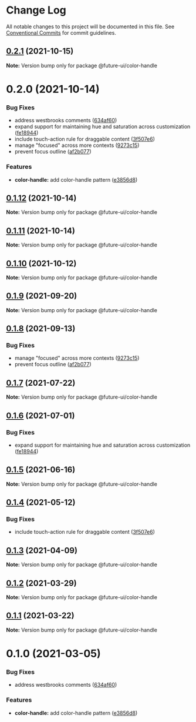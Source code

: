 # Change Log

All notable changes to this project will be documented in this file.
See [Conventional Commits](https://conventionalcommits.org) for commit guidelines.

## [0.2.1](https://github.com/adobe/spectrum-web-components/compare/@future-ui/color-handle@0.2.0...@future-ui/color-handle@0.2.1) (2021-10-15)

**Note:** Version bump only for package @future-ui/color-handle





# 0.2.0 (2021-10-14)


### Bug Fixes

* address westbrooks comments ([634af60](https://github.com/adobe/spectrum-web-components/commit/634af60f88b0c998b30697dfbd13c9c466ed539d))
* expand support for maintaining hue and saturation across customization ([fe18944](https://github.com/adobe/spectrum-web-components/commit/fe18944da268bd16fbb3e643fa4695d7e2d0e5d7))
* include touch-action rule for draggable content ([3f507e6](https://github.com/adobe/spectrum-web-components/commit/3f507e6dba718ae2b7415454eba859a9790e43e7))
* manage "focused" across more contexts ([9273c15](https://github.com/adobe/spectrum-web-components/commit/9273c15144323bd8d62626b4e35b1975bffabf2a))
* prevent focus outline ([af2b077](https://github.com/adobe/spectrum-web-components/commit/af2b07704ae01409649be3ee1b45c15463cd9baf))


### Features

* **color-handle:** add color-handle pattern ([e3856d8](https://github.com/adobe/spectrum-web-components/commit/e3856d8894d91336d073c639b8fbc6f35d3d1276))





## [0.1.12](https://github.com/adobe/spectrum-web-components/compare/@future-ui/color-handle@0.1.10...@future-ui/color-handle@0.1.12) (2021-10-14)

**Note:** Version bump only for package @future-ui/color-handle

## [0.1.11](https://github.com/adobe/spectrum-web-components/compare/@future-ui/color-handle@0.1.10...@future-ui/color-handle@0.1.11) (2021-10-14)

**Note:** Version bump only for package @future-ui/color-handle

## [0.1.10](https://github.com/adobe/spectrum-web-components/compare/@future-ui/color-handle@0.1.9...@future-ui/color-handle@0.1.10) (2021-10-12)

**Note:** Version bump only for package @future-ui/color-handle

## [0.1.9](https://github.com/adobe/spectrum-web-components/compare/@future-ui/color-handle@0.1.8...@future-ui/color-handle@0.1.9) (2021-09-20)

**Note:** Version bump only for package @future-ui/color-handle

## [0.1.8](https://github.com/adobe/spectrum-web-components/compare/@future-ui/color-handle@0.1.7...@future-ui/color-handle@0.1.8) (2021-09-13)

### Bug Fixes

-   manage "focused" across more contexts ([9273c15](https://github.com/adobe/spectrum-web-components/commit/9273c15144323bd8d62626b4e35b1975bffabf2a))
-   prevent focus outline ([af2b077](https://github.com/adobe/spectrum-web-components/commit/af2b07704ae01409649be3ee1b45c15463cd9baf))

## [0.1.7](https://github.com/adobe/spectrum-web-components/compare/@future-ui/color-handle@0.1.6...@future-ui/color-handle@0.1.7) (2021-07-22)

**Note:** Version bump only for package @future-ui/color-handle

## [0.1.6](https://github.com/adobe/spectrum-web-components/compare/@future-ui/color-handle@0.1.5...@future-ui/color-handle@0.1.6) (2021-07-01)

### Bug Fixes

-   expand support for maintaining hue and saturation across customization ([fe18944](https://github.com/adobe/spectrum-web-components/commit/fe18944da268bd16fbb3e643fa4695d7e2d0e5d7))

## [0.1.5](https://github.com/adobe/spectrum-web-components/compare/@future-ui/color-handle@0.1.4...@future-ui/color-handle@0.1.5) (2021-06-16)

**Note:** Version bump only for package @future-ui/color-handle

## [0.1.4](https://github.com/adobe/spectrum-web-components/compare/@future-ui/color-handle@0.1.3...@future-ui/color-handle@0.1.4) (2021-05-12)

### Bug Fixes

-   include touch-action rule for draggable content ([3f507e6](https://github.com/adobe/spectrum-web-components/commit/3f507e6dba718ae2b7415454eba859a9790e43e7))

## [0.1.3](https://github.com/adobe/spectrum-web-components/compare/@future-ui/color-handle@0.1.2...@future-ui/color-handle@0.1.3) (2021-04-09)

**Note:** Version bump only for package @future-ui/color-handle

## [0.1.2](https://github.com/adobe/spectrum-web-components/compare/@future-ui/color-handle@0.1.1...@future-ui/color-handle@0.1.2) (2021-03-29)

**Note:** Version bump only for package @future-ui/color-handle

## [0.1.1](https://github.com/adobe/spectrum-web-components/compare/@future-ui/color-handle@0.1.0...@future-ui/color-handle@0.1.1) (2021-03-22)

**Note:** Version bump only for package @future-ui/color-handle

# 0.1.0 (2021-03-05)

### Bug Fixes

-   address westbrooks comments ([634af60](https://github.com/adobe/spectrum-web-components/commit/634af60f88b0c998b30697dfbd13c9c466ed539d))

### Features

-   **color-handle:** add color-handle pattern ([e3856d8](https://github.com/adobe/spectrum-web-components/commit/e3856d8894d91336d073c639b8fbc6f35d3d1276))
